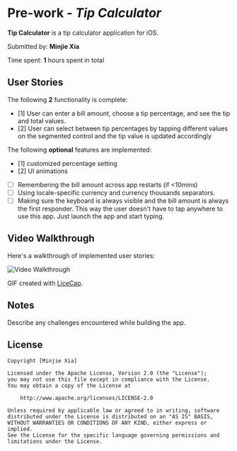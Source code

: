 # Pre-work - *Tip Calculator*

**Tip Calculator** is a tip calculator application for iOS.

Submitted by: **Minjie Xia**

Time spent: **1** hours spent in total

## User Stories

The following **2** functionality is complete:

* [1] User can enter a bill amount, choose a tip percentage, and see the tip and total values.
* [2] User can select between tip percentages by tapping different values on the segmented control and the tip value is updated accordingly

The following **optional** features are implemented:
* [1] customized percentage setting
* [2] UI animations
* [ ] Remembering the bill amount across app restarts (if <10mins)
* [ ] Using locale-specific currency and currency thousands separators.
* [ ] Making sure the keyboard is always visible and the bill amount is always the first responder. This way the user doesn't have to tap anywhere to use this app. Just launch the app and start typing.

## Video Walkthrough

Here's a walkthrough of implemented user stories:

<img src='https://i.imgur.com/WgOLd63.gif' title='Video Walkthrough' width='' alt='Video Walkthrough' />

GIF created with [LiceCap](http://www.cockos.com/licecap/).

## Notes

Describe any challenges encountered while building the app.

## License

    Copyright [Minjie Xia] 

    Licensed under the Apache License, Version 2.0 (the "License");
    you may not use this file except in compliance with the License.
    You may obtain a copy of the License at

        http://www.apache.org/licenses/LICENSE-2.0

    Unless required by applicable law or agreed to in writing, software
    distributed under the License is distributed on an "AS IS" BASIS,
    WITHOUT WARRANTIES OR CONDITIONS OF ANY KIND, either express or implied.
    See the License for the specific language governing permissions and
    limitations under the License.
